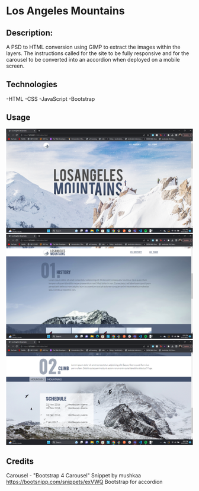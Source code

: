 # Los Angeles Mountains

## Description:

A PSD to HTML conversion using GIMP to extract the images within the layers. The instructions called for the site to be fully responsive and for the carousel to be converted into an accordion when deployed on a mobile screen. 

## Technologies
-HTML
-CSS
-JavaScript
-Bootstrap

## Usage

![first ss](images\use1.png)
![second ss](images\use2.png)
![thirs ss](images\use3.png)

## Credits

Carousel - "Bootstrap 4 Carousel" Snippet by mushkaa https://bootsnipp.com/snippets/exVWQ
Bootstrap for accordion